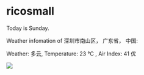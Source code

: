 # ricosmall

Today is Sunday.

Weather infomation of 深圳市南山区， 广东省， 中国: 

Weather: 多云, Temperature: 23 ℃ , Air Index: 41 优

<img src="https://github-readme-stats.vercel.app/api?username=ricosmall&show_icons=true" />
